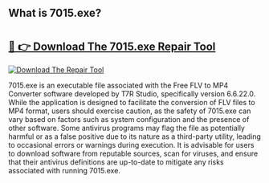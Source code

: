 ## What is 7015.exe? 

# <h2><a href="https://exedetect.com/download.php?7015.exe">🔗 👉 Download The 7015.exe Repair Tool</a></h2>

[![Download The Repair Tool](https://exedetect.com/download-button.jpg)](https://exedetect.com/download.php?7015.exe)

7015.exe is an executable file associated with the Free FLV to MP4 Converter software developed by T7R Studio, specifically version 6.6.22.0. While the application is designed to facilitate the conversion of FLV files to MP4 format, users should exercise caution, as the safety of 7015.exe can vary based on factors such as system configuration and the presence of other software. Some antivirus programs may flag the file as potentially harmful or as a false positive due to its nature as a third-party utility, leading to occasional errors or warnings during execution. It is advisable for users to download software from reputable sources, scan for viruses, and ensure that their antivirus definitions are up-to-date to mitigate any risks associated with running 7015.exe.